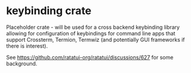 # keybinding crate

Placeholder crate - will be used for a cross backend keybinding library allowing for configuration
of keybindings for command line apps that support Crossterm, Termion, Termwiz (and potentially GUI
frameworks if there is interest).

See <https://github.com/ratatui-org/ratatui/discussions/627> for some background.
